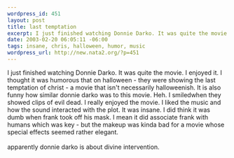 ```yaml
--- 
wordpress_id: 451
layout: post
title: last temptation
excerpt: I just finished watching Donnie Darko. It was quite the movie. I enjoyed it. I thought it was humorous that on halloween - they were showing the last temptation of christ - a movie that isn't necessarily halloweenish. It is also funny how similar donnie darko was to this movie. Heh. I smiledwhen they showed clips of evil dead. I really enjoyed the movie. I liked the music and how the sound inter...
date: 2003-02-20 06:05:11 -06:00
tags: insane, chris, halloween, humor, music
wordpress_url: http://new.nata2.org/?p=451
---
```

I just finished watching Donnie Darko. It was quite the movie. I enjoyed it. I thought it was humorous that on halloween - they were showing the last temptation of christ - a movie that isn't necessarily halloweenish. It is also funny how similar donnie darko was to this movie. Heh. I smiledwhen they showed clips of evil dead. I really enjoyed the movie. I liked the music and how the sound interacted with the plot. It was insane. I did think it was dumb when frank took off his mask. I mean it did associate frank with humans which was key - but the makeup was kinda bad for a movie whose special effects seemed rather elegant. <br/><br/>apparently donnie darko is about divine intervention.
